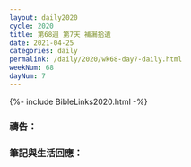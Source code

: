 ```yaml
---
layout: daily2020
cycle: 2020
title: 第68週 第7天 補漏拾遺
date: 2021-04-25
categories: daily
permalink: /daily/2020/wk68-day7-daily.html
weekNum: 68
dayNum: 7
---
```


{%- include BibleLinks2020.html -%}

### 禱告：

### 筆記與生活回應：
